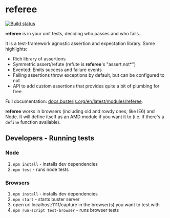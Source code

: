 # referee

[![Build status](https://secure.travis-ci.org/busterjs/referee.png?branch=master)](http://travis-ci.org/busterjs/referee)

**referee** is in your unit tests, deciding who passes and who fails.

It is a test-framework agnostic assertion and expectation library.
Some highlights:

- Rich library of assertions
- Symmetric assert/refute (refute is **referee**'s "assert.not*")
- Evented: Emits success and failure events
- Failing assertions throw exceptions by default, but can be configured to not
- API to add custom assertions that provides quite a bit of plumbing for free

Full documentation:
[docs.busterjs.org/en/latest/modules/referee](http://docs.busterjs.org/en/latest/modules/referee/).

**referee** works in browsers (including old and rowdy ones, like IE6) and Node.
It will define itself as an AMD module if you want it to (i.e. if there's a
`define` function available).

## Developers - Running tests

### Node

  1. `npm install` - installs dev dependencies
  1. `npm test` - runs node tests
    
### Browsers

  1. `npm install` - installs dev dependencies
  1. `npm start` - starts buster server
  1. open url localhost:1111/capture in the browser(s) you want to test with
  1. `npm run-script test-browser` - runs browser tests
